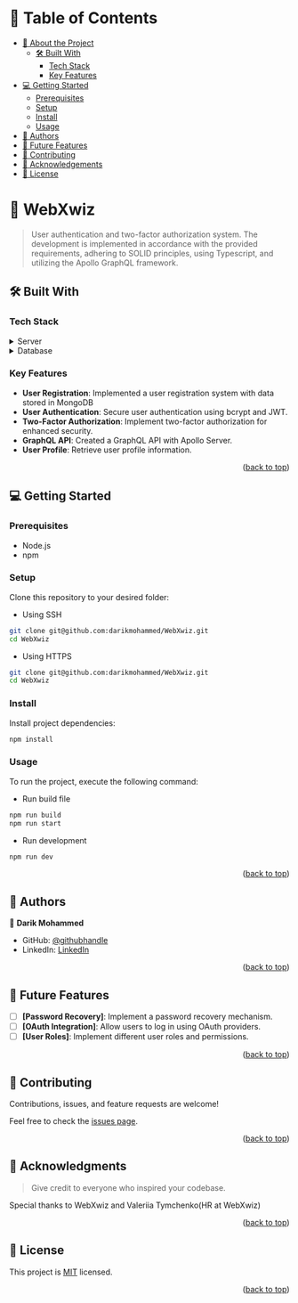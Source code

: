 <a name="readme-top"></a>

<!-- TABLE OF CONTENTS -->

# 📗 Table of Contents

- [📖 About the Project](#about-project)
  - [🛠 Built With](#built-with)
    - [Tech Stack](#tech-stack)
    - [Key Features](#key-features)
- [💻 Getting Started](#getting-started)
  - [Prerequisites](#prerequisites)
  - [Setup](#setup)
  - [Install](#install)
  - [Usage](#usage)
- [👥 Authors](#authors)
- [🔭 Future Features](#future-features)
- [🤝 Contributing](#contributing)
- [🙏 Acknowledgements](#acknowledgements)
- [📝 License](#license)

<!-- PROJECT DESCRIPTION -->

# 📖 WebXwiz <a name="about-project"></a>

> User authentication and two-factor authorization system. The development is implemented in accordance with the provided requirements, adhering to SOLID principles, using Typescript, and utilizing the Apollo GraphQL framework.

## 🛠 Built With <a name="built-with"></a>

### Tech Stack <a name="tech-stack"></a>

<details>
  <summary>Server</summary>
  <ul>
    <li><a href="https://expressjs.com/">Express.js</a></li>
    <li><a href="https://www.apollographql.com/docs/apollo-server/">Apollo</a></li>
    <li><a href="https://graphql.org/">GraphQL</a></li>
  </ul>
</details>

<details>
<summary>Database</summary>
  <ul>
    <li><a href="https://www.mongodb.com/">MongoDB</a></li>
  </ul>
</details>

### Key Features <a name="key-features"></a>

- **User Registration**: Implemented a user registration system with data stored in MongoDB
- **User Authentication**: Secure user authentication using bcrypt and JWT.
- **Two-Factor Authorization**: Implement two-factor authorization for enhanced security.
- **GraphQL API**: Created a GraphQL API with Apollo Server.
- **User Profile**: Retrieve user profile information.

<p align="right">(<a href="#readme-top">back to top</a>)</p>

<!-- GETTING STARTED -->

## 💻 Getting Started <a name="getting-started"></a>

### Prerequisites

- Node.js
- npm

### Setup

Clone this repository to your desired folder:

- Using SSH

```sh
git clone git@github.com:darikmohammed/WebXwiz.git
cd WebXwiz
```
- Using HTTPS

```sh
git clone git@github.com:darikmohammed/WebXwiz.git
cd WebXwiz
```

### Install

Install project dependencies:

```sh
npm install
```

### Usage

To run the project, execute the following command:

- Run build file
```sh
npm run build
npm run start
```

- Run development 
```sh
npm run dev
```

<p align="right">(<a href="#readme-top">back to top</a>)</p>

## 👥 Authors <a name="authors"></a>

👤 **Darik Mohammed**

- GitHub: [@githubhandle](https://github.com/darikmohammed)
- LinkedIn: [LinkedIn](https://www.linkedin.com/in/darik-mohammed)

<p align="right">(<a href="#readme-top">back to top</a>)</p>

## 🔭 Future Features <a name="future-features"></a>

- [ ] **[Password Recovery]**: Implement a password recovery mechanism.
- [ ] **[OAuth Integration]**: Allow users to log in using OAuth providers.
- [ ] **[User Roles]**: Implement different user roles and permissions.

<p align="right">(<a href="#readme-top">back to top</a>)</p>

## 🤝 Contributing <a name="contributing"></a>

Contributions, issues, and feature requests are welcome!

Feel free to check the [issues page](../../issues/).

<p align="right">(<a href="#readme-top">back to top</a>)</p>

## 🙏 Acknowledgments <a name="acknowledgements"></a>

> Give credit to everyone who inspired your codebase.

Special thanks to WebXwiz and Valeriia Tymchenko(HR at WebXwiz)

<p align="right">(<a href="#readme-top">back to top</a>)</p>

## 📝 License <a name="license"></a>

This project is [MIT](./LICENSE) licensed.

<p align="right">(<a href="#readme-top">back to top</a>)</p>
